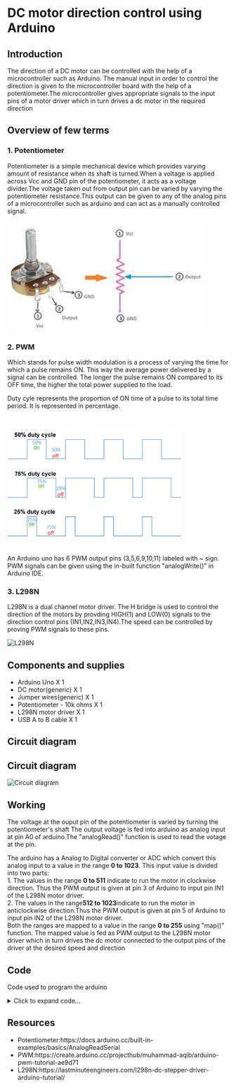 # DC motor direction control using Arduino

## Introduction
The direction of a DC motor can be controlled with the help of a microcontroller such as Arduino. The manual input in order to control the direction is given to the microcontroller board with the help of a potentiometer.The microcontroller gives appropriate signals to the input pins of a motor driver which in turn drives a dc motor in the required direction

## Overview of few terms
### 1. Potentiometer
<p>Potentiometer is a simple mechanical device which provides varying amount of resistance when its shaft is turned.When a voltage is applied across Vcc and GND pin of the potentiometer, it acts as a voltage divider.The voltage taken out from output pin can be varied by varying the potentiometer resistance.This output can be given to any of the analog pins of a microcontroller such as arduino and can act as a manually controlled signal.</p>
<p align="left">
  <img src="images/potentiometer.jpg" alt="Potentiometer" style="height:250px"/>
</p>

### 2. PWM
<p>Which stands for pulse width modulation is a process of varying the time for which a pulse remains ON. This way the average power delivered by a signal can be controlled. The longer the pulse remains ON compared to its OFF time, the higher the total power supplied to the load.</p>
<p>Duty cyle represents the proportion of ON time of a pulse to its total time period. It is represented in percentage.</p>
</br>
<p align="left">
  <img src="images/Duty_Cycle_Examples.png" alt="PWM examples" style="height:250px"/>
</p>
</br>
An Arduino uno has 6 PWM output pins (3,5,6,9,10,11) labeled with ~ sign. PWM signals can be given using the in-built function "analogWrite()" in Arduino IDE.
</br>

### 3. L298N
<p>L298N is a dual channel motor driver. The H bridge is used to control the direction of the motors by provding HIGH(1) and LOW(0) signals to the direction control pins (IN1,IN2,IN3,IN4).The speed can be controlled by proving PWM signals to these pins.</p>
<p align="left">
  <img src="images/l298n.avif" alt="L298N" style="height:250px"/>
</p>

## Components and supplies
<ul>
<li>Arduino Uno X 1</li>
<li>DC motor(generic) X 1</li>
<li>Jumper wires(generic) X 1</li>
<li>Potentiometer - 10k ohms X 1</li>
<li>L298N motor driver X 1</li>
<li>USB A to B cable X 1</li>
</ul>

## Circuit diagram
## Circuit diagram
<p align="left">
  <img src="images/7-n-1024x651.avif" alt="Circuit diagram" style="height:250px"/>
</p>


## Working 
<p>The voltage at the ouput pin of the potentiometer is varied by turning the potentiometer's shaft The output voltage is fed into arduino as analog input at pin A0 of arduino.The "analogRead()" function is used to read the votage at the pin.</p>
<p>The arduino has a Analog to Digital converter or ADC which convert this analog input to a value in the range <strong>0 to 1023</strong>. This input value is divided into two parts: 
</br>
1. The values in the range <strong>0 to 511</strong> indicate to run the motor in clockwise direction. Thus the PWM output is given at pin 3 of Arduino to input pin IN1 of the L298N motor driver. 
</br>
2. The values in the range<strong>512 to 1023</strong>indicate to run the motor in anticlockwise direction.Thus the PWM output is given at pin 5 of Arduino to input pin IN2 of the L298N motor driver. 
</br>
Both the ranges are mapped to a value in the range <strong>0 to 255</strong> using "map()" function. The mapped value is fed as PWM output to the L298N motor driver which in turn drives the dc motor connected to the output pins of the driver at the desired speed and direction</p>

## Code
Code used to program the arduino
<details>
<summary>Click to expand code...</summary>
<p>

```c++
void setup() {
  Serial.begin(9600);
  pinMode(3,OUTPUT); // direction control pin given to IN1 of L298N driver
  pinMode(5,OUTPUT); // direction control pin given to IN2 of L298N driver
  pinMode(A0,INPUT);  // analog pin to read 10k potentiometer ouput
}

void loop() {
  int s=analogRead(A0); // read 10k potentiometer output
  int z = 0;
  if (s < 512) {
    int z=map(512-s,0,512,0,255);
    analogWrite(5,0); // disable anticlockwise rotation of dc motor shaft
    if (z>50){
    analogWrite(3,z); // drive the motor in clockwise direction
    }
    Serial.println(z);
  }
  else {
    int z=map(s-512,0,512,0,255);
    analogWrite(3,0); // disable clockwise rotation of dc motor shaft
    if (z>50){
    analogWrite(5,z); // drive the motor in anticlockwise direction
    }
    Serial.println(z);
  }
}
```

</p>
</details>

## Resources
<ul>
<li>Potentiometer:https://docs.arduino.cc/built-in-examples/basics/AnalogReadSerial</li>
<li>PWM:https://create.arduino.cc/projecthub/muhammad-aqib/arduino-pwm-tutorial-ae9d71</li>
<li>L298N:https://lastminuteengineers.com/l298n-dc-stepper-driver-arduino-tutorial/</li>
</ul>